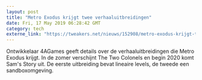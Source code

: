 ```yaml
---
layout: post
title: "Metro Exodus krijgt twee verhaaluitbreidingen"
date: Fri, 17 May 2019 06:28:42 GMT
category: tech
externe_link: "https://tweakers.net/nieuws/152908/metro-exodus-krijgt-twee-verhaaluitbreidingen.html"
---
```


Ontwikkelaar 4AGames geeft details over de verhaaluitbreidingen die Metro Exodus krijgt. In de zomer verschijnt The Two Colonels en begin 2020 komt Sam's Story uit. De eerste uitbreiding bevat lineaire levels, de tweede een sandboxomgeving.<img src="http://feeds.feedburner.com/~r/tweakers/mixed/~4/kMNjplYkk_w" height="1" width="1" alt=""/>
